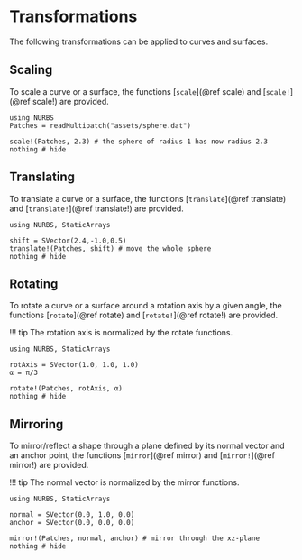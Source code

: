 
# Transformations

The following transformations can be applied to curves and surfaces.


## Scaling

To scale a curve or a surface, the functions [`scale`](@ref scale) and [`scale!`](@ref scale!) are provided.

```@example trafos
using NURBS
Patches = readMultipatch("assets/sphere.dat")

scale!(Patches, 2.3) # the sphere of radius 1 has now radius 2.3
nothing # hide
```


## Translating

To translate a curve or a surface, the functions [`translate`](@ref translate) and [`translate!`](@ref translate!) are provided.

```@example trafos
using NURBS, StaticArrays

shift = SVector(2.4,-1.0,0.5)
translate!(Patches, shift) # move the whole sphere
nothing # hide
```


## Rotating

To rotate a curve or a surface around a rotation axis by a given angle, the functions [`rotate`](@ref rotate) and [`rotate!`](@ref rotate!) are provided.

!!! tip
    The rotation axis is normalized by the rotate functions.

```@example trafos
using NURBS, StaticArrays

rotAxis = SVector(1.0, 1.0, 1.0)
α = π/3

rotate!(Patches, rotAxis, α)
nothing # hide
```


## Mirroring

To mirror/reflect a shape through a plane defined by its normal vector and an anchor point, the functions [`mirror`](@ref mirror) and [`mirror!`](@ref mirror!) are provided.

!!! tip
    The normal vector is normalized by the mirror functions.

```@example trafos
using NURBS, StaticArrays

normal = SVector(0.0, 1.0, 0.0)
anchor = SVector(0.0, 0.0, 0.0)

mirror!(Patches, normal, anchor) # mirror through the xz-plane
nothing # hide
```
